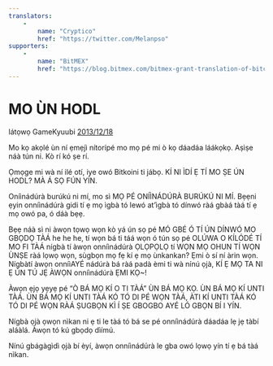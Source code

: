 ```yaml
---
translators: 
    - 
        name: "Cryptico"
        href: "https://twitter.com/Melanpso"
supporters: 
    - 
        name: "BitMEX"
        href: "https://blog.bitmex.com/bitmex-grant-translation-of-bitcoin-content-into-african-languages/"
---
```

# MO ÙN HODL

látọwọ GameKyuubi [2013/12/18](https://bitcointalk.org/index.php?topic=375643.0)

<LanguageDropdown/>

Mo kọ akọlé ùn ní ẹmẹjì nítorípé mo mọ pé mi ò kọ dáadáa láákọkọ. Aṣìṣe náà tún ni. Kò rí
kó ṣe rí.  

Ọmọge mi wà ní ilé otí, iye owó Bitkoini ti jábọ. KÍ NI ÌDÍ Ẹ TÍ MO ṢE ÚN HODL? MÀ Á SỌ
FÚN YÍN.

Oníìnádúrà burúkú ni mí, mo sì MỌ PÉ ONÍÌNÁDÚRÀ BURÚKÚ NI MÍ. Bẹẹni ẹyin
onníìnádúrà gidi tí ẹ mọ ìgbà tó lewó at’ìgbà tó dínwó ràá gbàá tàá tí ẹ mọ owó pa, ó dáà
bẹẹ.  

Bẹẹ náà sì ni àwọn tọwọ wọn kò yá ún sọ pé MÓ GBÉ Ó TÍ ÚN DÍNWÓ MO GBỌDỌ TÀÁ
he he he, tí wọn bá ti táá wọn ó tún sọ pé OLÚWA O KÍLÓDÉ TÍ MO FI TÀÁ nígbà tí àwọn
onníìnádúrà ỌLỌPỌLỌ tí WỌN MỌ OHUN TÍ WỌN ÙNṢE ràá lọwọ wọn, sùgbọn mọ fẹ kí
ẹ mọ ùnkankan? Ẹmi ò sí ní àrin wọn. Nígbàtí àwọn onníìAYÉ nádúrà bá ràá padà èmi ti wà
nínú ọjà, KÍ Ẹ MỌ TA NI Ẹ ÚN TÚ JẸ ÀWỌN onníìnádúrà ẸMI KỌ~!  

Àwọn ẹjọ yẹyẹ pé “Ò BÁ MỌ KÍ O TI TÀÁ” ÙN BÁ MỌ KỌ. ÙN BÁ MỌ KÍ UNTI TÀÁ. ÙN BÁ
MỌ KÍ UNTI TÀÁ KÓ TÓ DI PÉ WỌN TÀÁ, ÀTI KÍ UNTI TÀÁ KÓ TÓ DI PÉ WỌN RÀÁ
ṢUGBỌN KÌ Í ṢE GBOGBO AYÉ LÓ GBỌN BÍ I YÍN.  

Nígbà ọjà ọwọn nìkan ni ẹ ti le tàá tó bá se pé onníìnádúrà dáadáa lẹ jẹ tàbí aláàlá. Àwọn tó
kú gbọdọ dìímú.  

Nínú gbágàgìdì ọjà bí èyí, àwọn onníìnádúrà le gba owó lọwọ yín tí ẹ bá tàá nìkan.